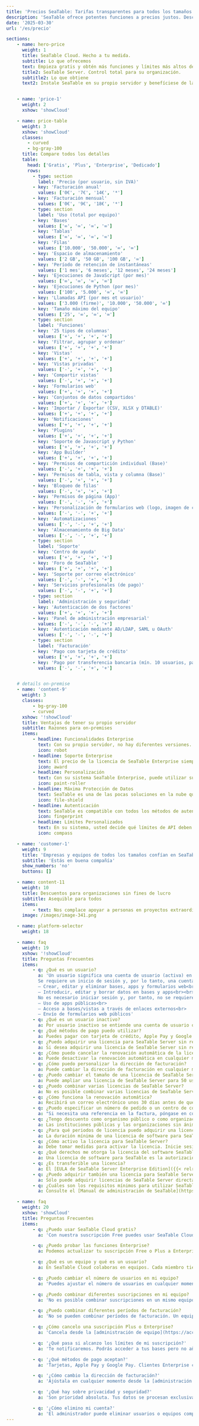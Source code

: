 ```yaml
---
title: 'Precios SeaTable: Tarifas transparentes para todos los tamaños de equipo'
description: 'SeaTable ofrece potentes funciones a precios justos. Descubra nuestras diferentes tarifas y encuentre la solución óptima para su gestión de datos.'
date: '2025-03-30'
url: '/es/precio'

sections:
    - name: hero-price
      weight: 1
      title: SeaTable Cloud. Hecho a tu medida.
      subtitle: Lo que ofrecemos
      text: Empieza gratis y obtén más funciones y límites más altos desde 7€ por usuario al mes cuando lo necesites
      title2: SeaTable Server. Control total para su organización.
      subtitle2: Lo que obtiene
      text2: Instale SeaTable en su propio servidor y benefíciese de la máxima soberanía de datos, personalización individual y todas las funciones empresariales.


    - name: 'price-1'
      weight: 2
      xshow: 'showCloud'

    - name: price-table
      weight: 3
      xshow: 'showCloud'
      classes:
        - curved
        - bg-gray-100
      title: Compare todos los detalles
      table:
        head: ['Gratis', 'Plus', 'Enterprise', 'Dedicado']
        rows:
          - type: section
            label: 'Precio (por usuario, sin IVA)'
          - key: 'Facturación anual'
            values: ['0€', '7€', '14€', '*']
          - key: 'Facturación mensual'
            values: ['0€', '9€', '18€', '*']
          - type: section
            label: 'Uso (total por equipo)'
          - key: 'Bases'
            values: ['∞', '∞', '∞', '∞']
          - key: 'Tablas'
            values: ['∞', '∞', '∞', '∞']
          - key: 'Filas'
            values: ['10.000', '50.000', '∞', '∞']
          - key: 'Espacio de almacenamiento'
            values: ['2 GB', '50 GB', '100 GB', '∞']
          - key: 'Período de retención de instantáneas'
            values: ['1 mes', '6 meses', '12 meses', '24 meses']
          - key: 'Ejecuciones de JavaScript (por mes)'
            values: ['∞', '∞', '∞', '∞']
          - key: 'Ejecuciones de Python (por mes)'
            values: ['100', '5.000', '∞', '∞']
          - key: 'Llamadas API (por mes et usuario)'
            values: ['3.000 (firme)', '10.000', '50.000', '∞']
          - key: 'Tamaño máximo del equipo'
            values: ['25', '∞', '∞', '∞']
          - type: section
            label: 'Funciones'
          - key: '25 tipos de columnas'
            values: ['+', '+', '+', '+']
          - key: 'Filtrar, agrupar y ordenar'
            values: ['+', '+', '+', '+']
          - key: 'Vistas'
            values: ['+', '+', '+', '+']
          - key: 'Vistas privadas'
            values: ['-', '+', '+', '+']
          - key: 'Compartir vistas'
            values: ['-', '+', '+', '+']
          - key: 'Formularios web'
            values: ['+', '+', '+', '+']
          - key: 'Conjuntos de datos compartidos'
            values: ['+', '+', '+', '+']
          - key: 'Importar / Exportar (CSV, XLSX y DTABLE)'
            values: ['+', '+', '+', '+']
          - key: 'Notificaciones'
            values: ['+', '+', '+', '+']
          - key: 'Plugins'
            values: ['+', '+', '+', '+']
          - key: 'Soporte de Javascript y Python'
            values: ['+', '+', '+', '+']
          - key: 'App Builder'
            values: ['+', '+', '+', '+']
          - key: 'Permisos de compartición individual (Base)'
            values: ['-', '+', '+', '+']
          - key: 'Permisos de tabla, vista y columna (Base)'
            values: ['-', '+', '+', '+']
          - key: 'Bloqueo de filas'
            values: ['-', '+', '+', '+']
          - key: 'Permisos de página (App)'
            values: ['-', '-', '+', '+']
          - key: 'Personalización de formularios web (logo, imagen de cabecera)'
            values: ['-', '-', '+', '+']
          - key: 'Automatizaciones'
            values: ['-', '-', '+', '+']
          - key: 'Almacenamiento de Big Data'
            values: ['-', '-', '+', '+']
          - type: section
            label: 'Soporte'
          - key: 'Centro de ayuda'
            values: ['+', '+', '+', '+']
          - key: 'Foro de SeaTable'
            values: ['+', '+', '+', '+']
          - key: 'Soporte por correo electrónico'
            values: ['-', '-', '+', '+']
          - key: 'Servicios profesionales (de pago)'
            values: ['-', '-', '+', '+']
          - type: section
            label: 'Administración y seguridad'
          - key: 'Autenticación de dos factores'
            values: ['+', '+', '+', '+']
          - key: 'Panel de administración empresarial'
            values: ['-', '-', '-', '+']
          - key: 'Autenticación mediante AD/LDAP, SAML u OAuth'
            values: ['-', '-', '-', '+']
          - type: section
            label: 'Facturación'
          - key: 'Pago con tarjeta de crédito'
            values: ['+', '+', '+', '+']
          - key: 'Pago por transferencia bancaria (mín. 10 usuarios, pago anual)'
            values: ['-', '-', '+', '+']


    # details on-premise
    - name: 'content-9'
      weight: 3
      classes:
          - bg-gray-100
          - curved
      xshow: '!showCloud'
      title: Ventajas de tener su propio servidor
      subtitle: Razones para on-premises
      items:
          - headline: Funcionalidades Enterprise
            text: Con su propio servidor, no hay diferentes versiones. Siempre obtiene la gama completa de funciones de SeaTable Enterprise.
            icon: robot
          - headline: Soporte Enterprise
            text: El precio de la licencia de SeaTable Enterprise siempre incluye nuestro soporte Enterprise.
            icon: award
          - headline: Personalización
            text: Con su sistema SeaTable Enterprise, puede utilizar su propia URL, plantillas personalizadas, códigos de color individuales, así como roles y permisos.
            icon: paint-roller
          - headline: Máxima Protección de Datos
            text: SeaTable es una de las pocas soluciones en la nube que también puede obtener como solución on-premises.<br><br>Usted licencia un SeaTable Enterprise Server y puede instalar y operar el software del servidor donde quiera.
            icon: file-shield
          - headline: Autenticación
            text: SeaTable es compatible con todos los métodos de autenticación comunes como SAML, OAuth, Shibboleth, Active Directory y LDAP. Permite la autenticación de dos factores y el inicio de sesión único (Single Sign-On).
            icon: fingerprint
          - headline: Límites Personalizados
            text: En su sistema, usted decide qué límites de API deben aplicarse o si debe aplicarse alguno.
            icon: compass

    - name: 'customer-1'
      weight: 9
      title: 'Empresas y equipos de todos los tamaños confían en SeaTable en todo el mundo'
      subtitle: 'Estás en buena compañía'
      show_numbers: 'no'
      buttons: []

    - name: content-11
      weight: 10
      title: Descuentos para organizaciones sin fines de lucro
      subtitle: Asequible para todos
      items:
          - text: Nos complace apoyar a personas en proyectos extraordinarios. Las organizaciones sin fines de lucro y las instituciones educativas reciben un 50% de descuento. En casos excepcionales, las asociaciones locales pueden obtener hasta un 75% de descuento en las suscripciones de SeaTable Plus y SeaTable Enterprise. Envíenos [su solicitud de descuento a través de la administración del equipo]({{< relref "help/teamverwaltung/abonnement/rabatte" >}}).
      image: /images/image-341.png

    - name: platform-selector
      weight: 18

    - name: faq
      weight: 19
      xshow: '!showCloud'
      title: Preguntas Frecuentes
      items:
          - q: ¿Qué es un usuario?
            a: 'Un usuario significa una cuenta de usuario (activa) en una instancia del Servidor SeaTable. Una cuenta de usuario (activa) permite la autenticación y el inicio de sesión en el sistema.<br><br>
            Se requiere un inicio de sesión y, por lo tanto, una cuenta de usuario para las siguientes acciones:<br>
            – Crear, editar y eliminar bases, apps y formularios web<br>
            – Introducir, editar y borrar datos en bases y apps<br><br>
            No es necesario iniciar sesión y, por tanto, no se requiere cuenta de usuario para estas acciones:<br>
            – Uso de apps públicas<br>
            – Acceso a bases/vistas a través de enlaces externos<br>
            – Envío de formularios web públicos'
          - q: ¿Qué es un usuario inactivo?
            a: Por usuario inactivo se entiende una cuenta de usuario que se ha configurado como inactiva y que no permite iniciar sesión en el sistema. Los usuarios inactivos no cuentan para la licencia y ésta no limita el número de usuarios inactivos. El estado de actividad de un usuario puede ser modificado por un administrador del sistema en cualquier momento.
          - q: ¿Qué métodos de pago puedo utilizar?
            a: Puedes pagar con tarjeta de crédito, Apple Pay y Google Pay. También puedes pagar licencias para 50 usuarios y más mediante transferencia bancaria.
          - q: ¿Puedo adquirir una licencia para SeaTable Server sin renovación automática?
            a: Si desea adquirir una licencia de SeaTable Server sin renovación automática de la licencia, adquiera una licencia con renovación automática y desactive la renovación automática en el [Portal de Gestión de Suscripciones de SeaTable Server](https://licenses.seatable.com/p/login/5kA4j61uU641eqY000) inmediatamente después de la compra.
          - q: ¿Cómo puedo cancelar la renovación automática de la licencia SeaTable Server?
            a: Puede desactivar la renovación automática en cualquier momento en el [Portal de Gestión de Suscripciones de SeaTable Server](https://licenses.seatable.com/p/login/5kA4j61uU641eqY000).
          - q: ¿Cómo puedo personalizar la dirección de facturación?
            a: Puede cambiar la dirección de facturación en cualquier momento en el [Portal de Gestión de Suscripciones de SeaTable Server](https://licenses.seatable.com/p/login/5kA4j61uU641eqY000).<br><br>No es posible modificar una factura a posteriori.
          - q: ¿Puedo cambiar el tamaño de una licencia de SeaTable Server en funcionamiento?
            a: Puede ampliar una licencia de SeaTable Server para 50 usuarios o más en cualquier momento. Póngase en contacto con sales@seatable.io e indique la clave de licencia y el número de usuarios deseado. El precio de la licencia para los usuarios adicionales se calcula pro rata temporis.<br><br>Una licencia SeaTable Server para 10 y 25 usuarios no puede aumentarse durante el periodo de vigencia. Si necesita más usuarios, deberá adquirir una nueva licencia.<br><br>No es posible combinar varias licencias. Una instancia de SeaTable Server solo puede conectarse a una licencia.
          - q: ¿Puedo combinar varias licencias de SeaTable Server?
            a: No es posible combinar varias licencias de SeaTable Server. Sólo se activa una licencia en una instancia de SeaTable Server.
          - q: ¿Cómo funciona la renovación automática?
            a: Recibirá un correo electrónico unos 30 días antes de que caduque su licencia de SeaTable Server informándole de la próxima renovación. El correo electrónico explicará cuándo tendrá lugar la renovación y qué método de pago se utilizará. El correo electrónico también contendrá un enlace al [Portal de Gestión de Suscripciones de SeaTable Server](https://licenses.seatable.com/p/login/5kA4j61uU641eqY000). Allí podrá cambiar la dirección de facturación y el método de pago. Tras la renovación, recibirá la factura y los documentos de la licencia por correo electrónico. Para activar la licencia renovada, cargue el archivo de licencia en su instancia de SeaTable Server.
          - q: ¿Puedo especificar un número de pedido o un centro de costes al comprar una licencia?
            a: "Si necesita una referencia en la factura, póngase en contacto con sales@seatable.io. Incluya la siguiente información en su consulta: Número de usuarios, dirección de facturación, NIF, correo electrónico de contacto y correo electrónico de facturación, si procede. Recibirá una oferta por correo electrónico. Indíquenos la referencia al confirmar la oferta. La referencia se mencionará en la factura."
          - q: ¿Tengo descuento como organismo público o como organización sin ánimo de lucro?
            a: Las instituciones públicas y las organizaciones sin ánimo de lucro disfrutan de un descuento en las licencias de SeaTable Server. Póngase en contacto con [nuestro departamento de ventas]({{< relref "pages/contact" >}}).<br><br>Las licencias SeaTable Server para 10 y 25 usuarios no suelen estar sujetas a ningún descuento.
          - q: ¿Para qué periodos de licencia puedo adquirir una licencia para SeaTable Server?
            a: La duración mínima de una licencia de software para SeaTable Server es de 1 año. También puede adquirir licencias con plazos de 2 y 3 años. Ahorra un 5% o un 10% en licencias con plazos de 2 o 3 años.<br><br>Por lo general, el canon de licencia se factura y vence al principio del periodo de licencia por la totalidad del plazo.<br><br>Para licencias con un plazo más largo, póngase en contacto con [nuestro departamento de ventas]({{< relref "pages/contact" >}}) e indique el plazo deseado y el número de usuarios. Recibirá una oferta por correo electrónico.
          - q: ¿Cómo activo la licencia para SeaTable Server?
            a: Debe tomar medidas para activar la licencia. Inicie sesión en su instancia de SeaTable Server como usuario con derechos de administrador y acceda a la administración del sistema. Para ello, haga clic en su avatar en la esquina superior derecha de la página de inicio. Puede cargar el archivo de licencia en el área de información de la administración del sistema. El periodo de validez de la licencia se mostrará inmediatamente en el área de información.<br><br>Si la interfaz web de su instancia de SeaTable Server ya no es accesible, debe guardar el archivo de licencia en el sistema de archivos del host. Encontrará más información en el [Manual de administración de SeaTable](https://admin.seatable.io).
          - q: ¿Qué derechos me otorga la licencia del software SeaTable Server?
            a: Una licencia de software para SeaTable es la autorización para que el licenciatario utilice SeaTable Server. Los derechos de uso otorgados por la licencia y otros derechos se pueden encontrar en el [EULA de SeaTable Server Enterprise Edition]({{< relref "pages/legal/eula" >}}).
          - q: ¿Es transferible una licencia?
            a: El [EULA de SeaTable Server Enterprise Edition]({{< relref "pages/legal/eula" >}}) excluye la transferencia de derechos de uso. No podrá vender ni ceder una licencia.
          - q: ¿Puedo adquirir también una licencia para SeaTable Server a través de un distribuidor?
            a: Sólo puede adquirir licencias de SeaTable Server directamente de SeaTable GmbH.
          - q: ¿Cuáles son los requisitos mínimos para utilizar SeaTable Server?
            a: Consulte el [Manual de administración de SeaTable](https://admin.seatable.io) para todas las cuestiones técnicas.

    - name: faq
      weight: 20
      xshow: 'showCloud'
      title: Preguntas Frecuentes
      items:
          - q: ¿Puedo usar SeaTable Cloud gratis?
            a: 'Con nuestra suscripción Free puedes usar SeaTable Cloud permanentemente con hasta 25 usuarios sin costo. Al registrarte, activas esta suscripción.<br><br>Si los límites o funciones de la suscripción Free son insuficientes, puedes actualizar en cualquier momento a la suscripción de pago Plus o Enterprise con mayores límites y funciones extendidas.'

          - q: ¿Puedo probar las funciones Enterprise?
            a: Podemos actualizar tu suscripción Free o Plus a Enterprise por tiempo limitado sin costo. [Envía una solicitud a través de la administración de equipo](https://account.seatable.io/).

          - q: ¿Qué es un equipo y qué es un usuario?
            a: En SeaTable Cloud colaboras en equipos. Cada miembro tiene una cuenta de usuario (un equipo puede tener solo un miembro).<br><br>Al registrarte se crea un equipo donde eres el administrador. Puedes agregar más usuarios y asignar otros administradores.<br><br>Los usuarios se identifican por email y solo pueden estar en un equipo.

          - q: ¿Puedo cambiar el número de usuarios en mi equipo?
            a: 'Puedes ajustar el número de usuarios en cualquier momento.<br><br>En los planes Free, Plus y Enterprise hazlo desde la [administración de equipo](https://account.seatable.io/). Para SeaTable Dedicated contacta a tu representante.<br><br>El plan Free limita a 25 usuarios. Plus, Enterprise y Dedicated no tienen límite.'

          - q: ¿Puedo combinar diferentes suscripciones en mi equipo?
            a: 'No es posible combinar suscripciones en un mismo equipo.<br><br>Pero puedes distribuir usuarios en varios equipos con diferentes suscripciones.'

          - q: ¿Puedo combinar diferentes períodos de facturación?
            a: 'No se pueden combinar períodos de facturación. Un equipo se factura completamente mensual o anual.<br><br>El pago anual ofrece un 20% de descuento.'

          - q: ¿Cómo cancelo una suscripción Plus o Enterprise?
            a: 'Cancela desde la [administración de equipo](https://account.seatable.io/). Podrás usar las funciones hasta el final del período.<br><br>Luego volverás al plan Free, que podría limitar tu acceso a solo lectura.'

          - q: '¿Qué pasa si alcanzo los límites de mi suscripción?'
            a: 'Te notificaremos. Podrás acceder a tus bases pero no añadir filas ni archivos.'

          - q: '¿Qué métodos de pago aceptan?'
            a: 'Tarjetas, Apple Pay y Google Pay. Clientes Enterprise con pago anual y 10+ usuarios pueden pagar por transferencia.'

          - q: '¿Cómo cambio la dirección de facturación?'
            a: 'Ajústala en cualquier momento desde la [administración de equipo](https://account.seatable.io/).<br><br>No se pueden modificar facturas emitidas.'

          - q: '¿Qué hay sobre privacidad y seguridad?'
            a: 'Son prioridad absoluta. Tus datos se procesan exclusivamente en centros de datos alemanes con monitoreo continuo. Más detalles en [Privacidad]({{< relref "pages/legal/data-privacy" >}}) y [Seguridad]({{< relref "pages/legal/security" >}}).'

          - q: '¿Cómo elimino mi cuenta?'
            a: 'El administrador puede eliminar usuarios o equipos completos desde la [administración](https://account.seatable.io). Si eres el único usuario, eres administrador.<br><br>Lamentamos que dejes SeaTable. [Comparte tus razones]({{< relref "pages/contact" >}}).<br><br>Los [Términos de Servicio]({{< relref "pages/legal/terms-of-service" >}}) detallan el tratamiento de datos tras la eliminación.'
---
```

